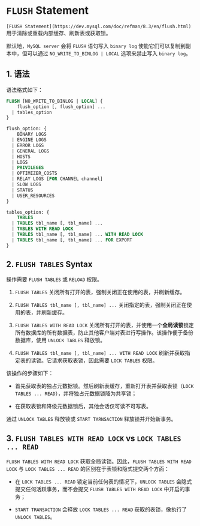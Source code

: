 
# `FLUSH` Statement

`[FLUSH Statement](https://dev.mysql.com/doc/refman/8.3/en/flush.html)` 用于清除或重载内部缓存、刷新表或获取锁。

默认地，`MySQL server` 会将 `FLUSH` 语句写入 `binary log` 使能它们可以复制到副本中，但可以通过 `NO_WRITE_TO_BINLOG | LOCAL` 选项来禁止写入 `binary log`。

## 1. 语法

语法格式如下：

```sql
FLUSH [NO_WRITE_TO_BINLOG | LOCAL] {
    flush_option [, flush_option] ...
  | tables_option
}

flush_option: {
    BINARY LOGS
  | ENGINE LOGS
  | ERROR LOGS
  | GENERAL LOGS
  | HOSTS
  | LOGS
  | PRIVILEGES
  | OPTIMIZER_COSTS
  | RELAY LOGS [FOR CHANNEL channel]
  | SLOW LOGS
  | STATUS
  | USER_RESOURCES
}

tables_option: {
    TABLES
  | TABLES tbl_name [, tbl_name] ...
  | TABLES WITH READ LOCK
  | TABLES tbl_name [, tbl_name] ... WITH READ LOCK
  | TABLES tbl_name [, tbl_name] ... FOR EXPORT
}
```

## 2. `FLUSH TABLES` Syntax

操作需要 `FLUSH TABLES` 或 `RELOAD` 权限。

1. `FLUSH TABLES` 关闭所有打开的表，强制关闭正在使用的表，并刷新缓存。

2. `FLUSH TABLES tbl_name [, tbl_name] ...` 关闭指定的表，强制关闭正在使用的表，并刷新缓存。

3. `FLUSH TABLES WITH READ LOCK` 关闭所有打开的表，并使用一个**全局读锁**锁定所有数据库的所有数据表，防止其他客户端对表进行写操作。该操作便于备份数据库，使用 `UNLOCK TABLES` 释放锁。

4. `FLUSH TABLES tbl_name [, tbl_name] ... WITH READ LOCK` 刷新并获取指定表的读锁。它请求获取表锁，因此需要 `LOCK TABLES` 权限。

该操作的步骤如下：

- 首先获取表的独占元数据锁。然后刷新表缓存，重新打开表并获取表锁（`LOCK TABLES ... READ`），并将独占元数据锁降为共享锁；

- 在获取表锁和降级元数据锁后，其他会话仅可读不可写表。

通过 `UNLOCK TABLES` 释放锁或 `START TARNSACTION` 释放锁并开始新事务。

## 3. `FLUSH TABLES WITH READ LOCK` vs `LOCK TABLES ... READ`

`FLUSH TABLES WITH READ LOCK` 获取全局读锁。因此，`FLUSH TABLES WITH READ LOCK` 与 `LOCK TABLES ... READ` 的区别在于表锁和隐式提交两个方面：

- 在 `LOCK TABLES ... READ` 锁定当前任何表的情况下，`UNLOCK TABLES` 会隐式提交任何活跃事务，而不会提交 `FLUSH TABLES WITH READ LOCK` 中开启的事务；

- `START TRANSACTION` 会释放 `LOCK TABLES ... READ` 获取的表锁，像执行了 `UNLOCK TABLES`。
